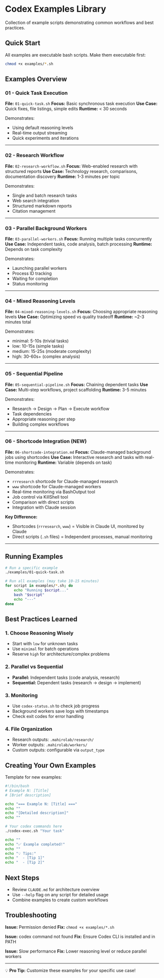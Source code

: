 # Codex Examples Library

Collection of example scripts demonstrating common workflows and best practices.

## Quick Start

All examples are executable bash scripts. Make them executable first:

```bash
chmod +x examples/*.sh
```

## Examples Overview

### 01 - Quick Task Execution
**File:** `01-quick-task.sh`
**Focus:** Basic synchronous task execution
**Use Case:** Quick fixes, file listings, simple edits
**Runtime:** < 30 seconds

Demonstrates:
- Using default reasoning levels
- Real-time output streaming
- Quick experiments and iterations

---

### 02 - Research Workflow
**File:** `02-research-workflow.sh`
**Focus:** Web-enabled research with structured reports
**Use Case:** Technology research, comparisons, documentation discovery
**Runtime:** 1-3 minutes per topic

Demonstrates:
- Single and batch research tasks
- Web search integration
- Structured markdown reports
- Citation management

---

### 03 - Parallel Background Workers
**File:** `03-parallel-workers.sh`
**Focus:** Running multiple tasks concurrently
**Use Case:** Independent tasks, code analysis, batch processing
**Runtime:** Depends on task complexity

Demonstrates:
- Launching parallel workers
- Process ID tracking
- Waiting for completion
- Status monitoring

---

### 04 - Mixed Reasoning Levels
**File:** `04-mixed-reasoning-levels.sh`
**Focus:** Choosing appropriate reasoning levels
**Use Case:** Optimizing speed vs quality tradeoff
**Runtime:** ~2-3 minutes total

Demonstrates:
- minimal: 5-10s (trivial tasks)
- low: 10-15s (simple tasks)
- medium: 15-25s (moderate complexity)
- high: 30-60s+ (complex analysis)

---

### 05 - Sequential Pipeline
**File:** `05-sequential-pipeline.sh`
**Focus:** Chaining dependent tasks
**Use Case:** Multi-step workflows, project scaffolding
**Runtime:** 3-5 minutes

Demonstrates:
- Research → Design → Plan → Execute workflow
- Task dependencies
- Appropriate reasoning per step
- Building complex workflows

---

### 06 - Shortcode Integration (NEW)
**File:** `06-shortcode-integration.md`
**Focus:** Claude-managed background jobs using shortcodes
**Use Case:** Interactive research and tasks with real-time monitoring
**Runtime:** Variable (depends on task)

Demonstrates:
- `rrresearch` shortcode for Claude-managed research
- `www` shortcode for Claude-managed workers
- Real-time monitoring via BashOutput tool
- Job control via KillShell tool
- Comparison with direct scripts
- Integration with Claude session

**Key Difference:**
- Shortcodes (`rrresearch`, `www`) = Visible in Claude UI, monitored by Claude
- Direct scripts (`.sh` files) = Independent processes, manual monitoring

---

## Running Examples

```bash
# Run a specific example
./examples/01-quick-task.sh

# Run all examples (may take 10-15 minutes)
for script in examples/*.sh; do
    echo "Running $script..."
    bash "$script"
    echo "---"
done
```

## Best Practices Learned

### 1. **Choose Reasoning Wisely**
- Start with `low` for unknown tasks
- Use `minimal` for batch operations
- Reserve `high` for architecture/complex problems

### 2. **Parallel vs Sequential**
- **Parallel:** Independent tasks (code analysis, research)
- **Sequential:** Dependent tasks (research → design → implement)

### 3. **Monitoring**
- Use `codex-status.sh` to check job progress
- Background workers save logs with timestamps
- Check exit codes for error handling

### 4. **File Organization**
- Research outputs: `.mahirolab/research/`
- Worker outputs: `.mahirolab/workers/`
- Custom outputs: configurable via `output_type`

## Creating Your Own Examples

Template for new examples:

```bash
#!/bin/bash
# Example N: [Title]
# [Brief description]

echo "=== Example N: [Title] ==="
echo ""
echo "[Detailed description]"
echo ""

# Your codex commands here
./codex-exec.sh "Your task"

echo ""
echo "✅ Example completed!"
echo ""
echo "💡 Tips:"
echo "  - [Tip 1]"
echo "  - [Tip 2]"
```

## Next Steps

- Review `CLAUDE.md` for architecture overview
- Use `--help` flag on any script for detailed usage
- Combine examples to create custom workflows

## Troubleshooting

**Issue:** Permission denied
**Fix:** `chmod +x examples/*.sh`

**Issue:** codex command not found
**Fix:** Ensure Codex CLI is installed and in PATH

**Issue:** Slow performance
**Fix:** Lower reasoning level or reduce parallel workers

---

💡 **Pro Tip:** Customize these examples for your specific use case!
